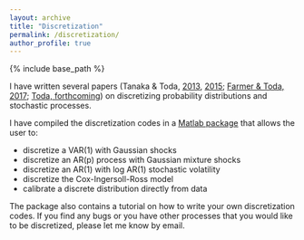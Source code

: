 ```yaml
---
layout: archive
title: "Discretization"
permalink: /discretization/
author_profile: true
---
```


{% include base_path %}

I have written several papers (Tanaka & Toda, [2013](http://doi.org/10.1016/j.econlet.2012.12.020), [2015](http://doi.org/10.1137/140971269); [Farmer & Toda, 2017](https://doi.org/10.3982/QE737); [Toda, forthcoming](https://doi.org/10.1007/s10614-020-10012-6)) on discretizing probability distributions and stochastic processes.

I have compiled the discretization codes in a [Matlab package](https://github.com/alexisakira/discretization) that allows the user to:
- discretize a VAR(1) with Gaussian shocks
- discretize an AR(p) process with Gaussian mixture shocks
- discretize an AR(1) with log AR(1) stochastic volatility
- discretize the Cox-Ingersoll-Ross model
- calibrate a discrete distribution directly from data

The package also contains a tutorial on how to write your own discretization codes. If you find any bugs or you have other processes that you would like to be discretized, please let me know by email. 
